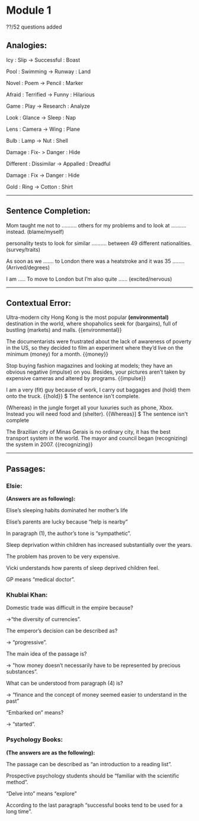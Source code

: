 # Module 1

??/52 questions added 

## **Analogies**:

Icy : Slip -> Successful : Boast

Pool : Swimming -> Runway : Land

Novel : Poem -> Pencil : Marker

Afraid : Terrified -> Funny : Hilarious

Game : Play -> Research : Analyze

Look : Glance -> Sleep : Nap

Lens : Camera -> Wing : Plane

Bulb : Lamp -> Nut : Shell

Damage : Fix- > Danger : Hide

Different : Dissimilar -> Appalled : Dreadful

Damage : Fix -> Danger : Hide

Gold : Ring -> Cotton : Shirt

---

## **Sentence Completion**:

Mom taught me not to ………. others for my problems and to look at ………. instead. (blame/myself)

personality tests to look for similar ………. between 49 different nationalities. (survey/traits)

As soon as we ……. to London there was a heatstroke and it was 35 ….…. (Arrived/degrees)

I am ….. To move to London but I’m also quite ……  (excited/nervous)

---

## **Contextual Error**:

Ultra-modern city Hong Kong is the most popular **(environmental)** destination in the world, where shopaholics seek for (bargains), full of bustling (markets) and malls. {{environmental}}

The documentarists were frustrated about the lack of awareness of poverty in the US, so they decided to film an experiment where they’d live on the minimum (money) for a month. {{money}}

Stop buying fashion magazines and looking at models; they have an obvious negative (impulse) on you. Besides, your pictures aren’t taken by expensive cameras and altered by programs. {{impulse}}

I am a very (fit) guy because of work, I carry out baggages and (hold) them onto the truck. {{hold}} $ The sentence isn't complete.

(Whereas) in the jungle forget all your luxuries such as phone, Xbox. Instead you will need food and (shelter). {{Whereas}] $ The sentence isn't complete

The Brazilian city of Minas Gerais is no ordinary city, it has the best transport system in the world. The mayor and council began (recognizing) the system in 2007. {{recognizing}}

---

## **Passages**:

### Elsie:

**(Answers are as following):**

Elise’s sleeping habits dominated her mother’s life

Elise’s parents are lucky because “help is nearby”

In paragraph (1), the author’s tone is “sympathetic”.

Sleep deprivation within children has increased substantially over the years.

The problem has proven to be very expensive.

Vicki understands how parents of sleep deprived children feel.

GP means  “medical doctor”.

### Khublai Khan:

Domestic trade was difficult in the empire because? 

->“the diversity of currencies”.

The emperor’s decision can be described as?

 -> “progressive”.

The main idea of the passage is?

 -> "how money doesn’t necessarily have to be represented by precious substances”.

What can be understood from paragraph (4) is? 

-> “finance and the concept of money seemed easier to understand in the past”

“Embarked on” means? 

-> “started”.

### Psychology Books:

**(The answers are as the following):**

The passage can be described as “an introduction to a reading list”.

Prospective psychology students should be “familiar with the scientific method”.

“Delve into” means “explore”

According to the last paragraph “successful books tend to be used for a long time”.
